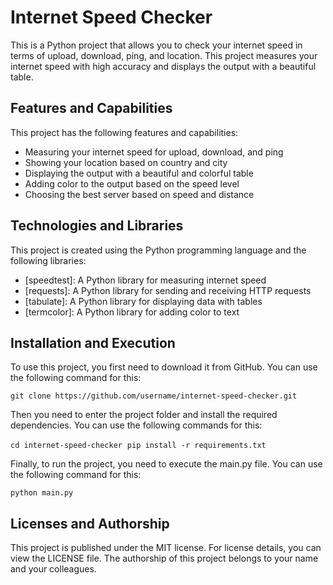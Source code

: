 # Internet Speed Checker
This is a Python project that allows you to check your internet speed in terms of upload, download, ping, and location. This project measures your internet speed with high accuracy and displays the output with a beautiful table.

## Features and Capabilities
This project has the following features and capabilities:

- Measuring your internet speed for upload, download, and ping
- Showing your location based on country and city
- Displaying the output with a beautiful and colorful table
- Adding color to the output based on the speed level
- Choosing the best server based on speed and distance

## Technologies and Libraries
This project is created using the Python programming language and the following libraries:

- [speedtest]: A Python library for measuring internet speed
- [requests]: A Python library for sending and receiving HTTP requests
- [tabulate]: A Python library for displaying data with tables
- [termcolor]: A Python library for adding color to text

## Installation and Execution
To use this project, you first need to download it from GitHub. You can use the following command for this:

```git clone https://github.com/username/internet-speed-checker.git```

Then you need to enter the project folder and install the required dependencies. You can use the following commands for this:

```cd internet-speed-checker```
‌
```pip install -r requirements.txt```

Finally, to run the project, you need to execute the main.py file. You can use the following command for this:

```python main.py```

## Licenses and Authorship
This project is published under the MIT license. For license details, you can view the LICENSE file. The authorship of this project belongs to your name and your colleagues.


